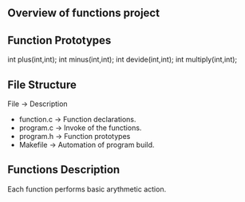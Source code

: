 ## Overview of functions project
## Function Prototypes
int plus(int,int);
int minus(int,int);
int devide(int,int);
int multiply(int,int);
## File Structure
File -> Description
- function.c -> Function declarations.  
- program.c -> Invoke of the functions.  
- program.h -> Function prototypes
- Makefile  -> Automation of program build.
## Functions Description
Each function performs basic arythmetic action.
